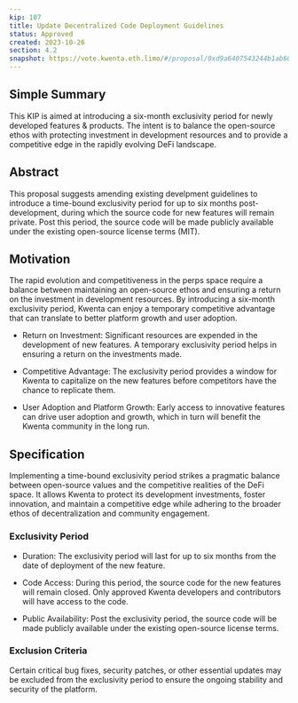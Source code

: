```yaml
---
kip: 107
title: Update Decentralized Code Deployment Guidelines
status: Approved
created: 2023-10-26
section: 4.2
snapshot: https://vote.kwenta.eth.limo/#/proposal/0xd9a6407543244b1ab602ee751264c38fa9b95588183768fb328b4859d37d2db9
---
```


## Simple Summary

This KIP is aimed at introducing a six-month exclusivity period for newly developed features & products. The intent is to balance the open-source ethos with protecting investment in development resources and to provide a competitive edge in the rapidly evolving DeFi landscape.

## Abstract

This proposal suggests amending existing develpment guidelines to introduce a time-bound exclusivity period for up to six months post-development, during which the source code for new features will remain private. Post this period, the source code will be made publicly available under the existing open-source license terms (MIT).

## Motivation

The rapid evolution and competitiveness in the perps space require a balance between maintaining an open-source ethos and ensuring a return on the investment in development resources. By introducing a six-month exclusivity period, Kwenta can enjoy a temporary competitive advantage that can translate to better platform growth and user adoption.

* Return on Investment: Significant resources are expended in the development of new features. A temporary exclusivity period helps in ensuring a return on the investments made.

* Competitive Advantage: The exclusivity period provides a window for Kwenta to capitalize on the new features before competitors have the chance to replicate them.

* User Adoption and Platform Growth: Early access to innovative features can drive user adoption and growth, which in turn will benefit the Kwenta community in the long run.

## Specification

Implementing a time-bound exclusivity period strikes a pragmatic balance between open-source values and the competitive realities of the DeFi space. It allows Kwenta to protect its development investments, foster innovation, and maintain a competitive edge while adhering to the broader ethos of decentralization and community engagement.

### Exclusivity Period

* Duration: The exclusivity period will last for up to six months from the date of deployment of the new feature.

* Code Access: During this period, the source code for the new features will remain closed. Only approved Kwenta developers and contributors will have access to the code.

* Public Availability: Post the exclusivity period, the source code will be made publicly available under the existing open-source license terms.

### Exclusion Criteria

Certain critical bug fixes, security patches, or other essential updates may be excluded from the exclusivity period to ensure the ongoing stability and security of the platform.

